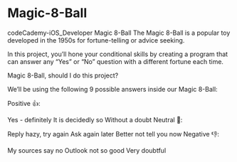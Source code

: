 # Magic-8-Ball
codeCademy-iOS_Developer
Magic 8-Ball
The Magic 8-Ball is a popular toy developed in the 1950s for fortune-telling or advice seeking.

In this project, you’ll hone your conditional skills by creating a program that can answer any “Yes” or “No” question with a different fortune each time.

Magic 8-Ball, should I do this project?

We’ll be using the following 9 possible answers inside our Magic 8-Ball:

Positive 👍:

Yes - definitely
It is decidedly so
Without a doubt
Neutral 🤔:

Reply hazy, try again
Ask again later
Better not tell you now
Negative 👎:

My sources say no
Outlook not so good
Very doubtful
